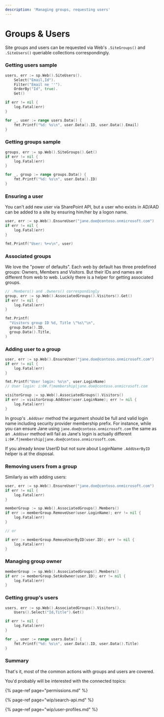 ```yaml
---
description: 'Managing groups, requesting users'
---
```


# Groups & Users

Site groups and users can be requested via Web's `.SiteGroups()` and `.SiteUsers()` queriable collections correspondingly.

### Getting users sample

```go
users, err := sp.Web().SiteUsers().
	Select("Email,Id").
	Filter("Email ne ''").
	OrderBy("Id", true).
	Get()

if err != nil {
	log.Fatal(err)
}

for _, user := range users.Data() {
	fmt.Printf("%d: %s\n", user.Data().ID, user.Data().Email)
}
```

### Getting groups sample

```go
groups, err := sp.Web().SiteGroups().Get()
if err != nil {
	log.Fatal(err)
}

for _, group := range groups.Data() {
	fmt.Printf("%d: %s\n", user.Data().ID)
}
```

### Ensuring a user

You can't add new user via SharePoint API, but a user who exists in AD/AAD can be added to a site by ensuring him/her by a logon name.

```go
user, err := sp.Web().EnsureUser("jane.doe@contoso.onmicrosoft.com")
if err != nil {
	log.Fatal(err)
}

fmt.Printf("User: %+v\n", user)
```

### Associated groups

We love the "power of defaults". Each web by default has three predefined groups: Owners, Members and Visitors. But their IDs and names are different from web to web. Luckily there is a helper for getting associated groups.

```go
// .Members() and .Owners() correspondingly
group, err := sp.Web().AssociatedGroups().Visitors().Get()
if err != nil {
	log.Fatal(err)
}

fmt.Printf(
  "Visitors group ID %d, Title \"%s\"\n",
  group.Data().ID,
  group.Data().Title,
)
```

### Adding user to a group

```go
user, err := sp.Web().EnsureUser("jane.doe@contoso.onmicrosoft.com")
if err != nil {
	log.Fatal(err)
}

fmt.Printf("User login: %s\n", user.LoginName)
// User login: i:0#.f|membership|jane.doe@contoso.onmicrosoft.com

visitorGroup := sp.Web().AssociatedGroups().Visitors()
if err := visitorGroup.AddUser(user.LoginName); err != nil {
	log.Fatal(err)
}
```

In group's `.AddUser` method the argument should be full and valid login name including  security provider membership prefix. For instance, while you can ensure Jane using `jane.doe@contoso.onmicrosoft.com` the same as an `.AddUser` method will fail as Jane's login is actually different `i:0#.f|membership|jane.doe@contoso.onmicrosoft.com`.

If you already know UserID but not sure about LoginName `.AddUserByID` helper is at the disposal.

### Removing users from a group

Similarly as with adding users:

```go
user, err := sp.Web().EnsureUser("jane.doe@contoso.onmicrosoft.com")
if err != nil {
	log.Fatal(err)
}

memberGroup := sp.Web().AssociatedGroups().Members()
if err := memberGroup.RemoveUser(user.LoginName); err != nil {
	log.Fatal(err)
}

// or

if err := memberGroup.RemoveUserByID(user.ID); err != nil {
	log.Fatal(err)
}
```

### Managing group owner

```go
memberGroup := sp.Web().AssociatedGroups().Members()
if err := memberGroup.SetAsOwner(user.ID); err != nil {
	log.Fatal(err)
}
```

### Getting group's users

```go
users, err := sp.Web().AssociatedGroups().Visitors().
	Users().Select("Id,Title").Get()

if err != nil {
	log.Fatal(err)
}

for _, user := range users.Data() {
	fmt.Printf("%d: %s\n", user.Data().ID, user.Data().Title)
}
```

### Summary

That's it, most of the common actions with groups and users are covered.

You'd probably will be interested with the connected topics:

{% page-ref page="permissions.md" %}

{% page-ref page="wip/search-api.md" %}

{% page-ref page="wip/user-profiles.md" %}

